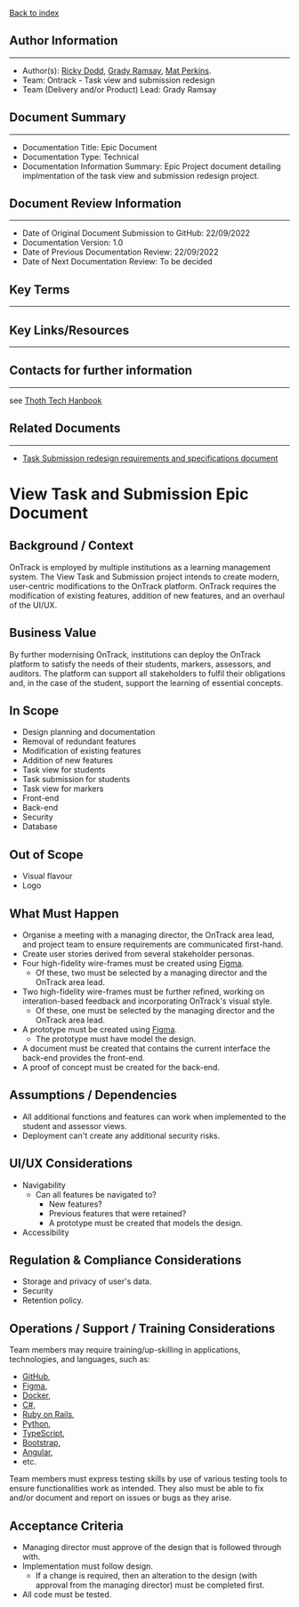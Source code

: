 [Back to index](Index.md)
## Author Information

---

- Author(s): [Ricky Dodd](https://github.com/rickydodd), [Grady Ramsay](https://github.com/Gradox9), [Mat Perkins](https://github.com/mperkins808).
- Team: Ontrack - Task view and submission redesign
- Team (Delivery and/or Product) Lead: Grady Ramsay

## Document Summary

---

- Documentation Title: Epic Document
- Documentation Type: Technical
- Documentation Information Summary: Epic Project document detailing implmentation of the task view and submission redesign project.

## Document Review Information

---

- Date of Original Document Submission to GitHub: 22/09/2022
- Documentation Version: 1.0
- Date of Previous Documentation Review: 22/09/2022
- Date of Next Documentation Review: To be decided

## Key Terms

---

## Key Links/Resources

---

## Contacts for further information

---

see [Thoth Tech Hanbook](https://github.com/thoth-tech/handbook/blob/main/README.md)

## Related Documents

---

- [Task Submission redesign requirements and specifications document](Requirements.md)


# View Task and Submission Epic Document
## Background / Context
OnTrack is employed by multiple institutions as a learning management system. The View Task and Submission project intends to create modern, user-centric modifications to the OnTrack platform. OnTrack requires the modification of existing features, addition of new features, and an overhaul of the UI/UX.

## Business Value
By further modernising OnTrack, institutions can deploy the OnTrack platform to satisfy the needs of their students, markers, assessors, and auditors. The platform can support all stakeholders to fulfil their obligations and, in the case of the student, support the learning of essential concepts.

## In Scope
- Design planning and documentation
- Removal of redundant features
- Modification of existing features
- Addition of new features
- Task view for students
- Task submission for students
- Task view for markers
- Front-end
- Back-end
- Security
- Database

## Out of Scope
- Visual flavour
- Logo

## What Must Happen
- Organise a meeting with a managing director, the OnTrack area lead, and project team to ensure requirements are communicated first-hand.
- Create user stories derived from several stakeholder personas.
- Four high-fidelity wire-frames must be created using [Figma](https://www.figma.com/).
    - Of these, two must be selected by a managing director and the OnTrack area lead.
- Two high-fidelity wire-frames must be further refined, working on interation-based feedback and incorporating OnTrack's visual style.
    - Of these, one must be selected by the managing director and the OnTrack area lead.
- A prototype must be created using [Figma](https://www.figma.com/).
    - The prototype must have model the design.
- A document must be created that contains the current interface the back-end provides the front-end.
- A proof of concept must be created for the back-end.

## Assumptions / Dependencies
- All additional functions and features can work when implemented to the student and assessor views.
- Deployment can't create any additional security risks.

## UI/UX Considerations
- Navigability
    - Can all features be navigated to?
        - New features?
        - Previous features that were retained?
        - A prototype must be created that models the design.
- Accessibility

## Regulation & Compliance Considerations
- Storage and privacy of user's data.
- Security
- Retention policy.

## Operations / Support / Training Considerations
Team members may require training/up-skilling in applications, technologies, and languages, such as:

- [GitHub](https://github.com/),
- [Figma](https://figma.com/),
- [Docker](https://www.docker.com/),
- [C#](https://docs.microsoft.com/en-us/dotnet/csharp/),
- [Ruby on Rails](https://rubyonrails.org/),
- [Python](https://www.python.org/),
- [TypeScript](https://www.typescriptlang.org/),
- [Bootstrap](https://getbootstrap.com/),
- [Angular](https://angular.io/),
- etc.

Team members must express testing skills by use of various testing tools to ensure functionalities work as intended. They also must be able to fix and/or document and report on issues or bugs as they arise.

## Acceptance Criteria
- Managing director must approve of the design that is followed through with.
- Implementation must follow design.
    - If a change is required, then an alteration to the design (with approval from the managing director) must be completed first.
- All code must be tested.
